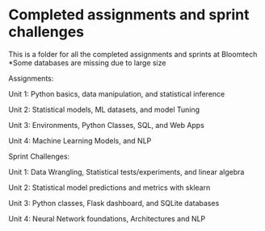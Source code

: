 # Completed assignments and sprint challenges

This is a folder for all the completed assignments and sprints at Bloomtech
*Some databases are missing due to large size

Assignments:

Unit 1: Python basics, data manipulation, and statistical inference
    
Unit 2: Statistical models, ML datasets, and model Tuning

Unit 3: Environments, Python Classes, SQL, and Web Apps

Unit 4: Machine Learning Models, and NLP

Sprint Challenges:

Unit 1: Data Wrangling, Statistical tests/experiments, and linear algebra

Unit 2: Statistical model predictions and metrics with sklearn

Unit 3: Python classes, Flask dashboard, and SQLite databases

Unit 4: Neural Network foundations, Architectures and NLP